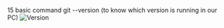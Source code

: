 15 basic command
git --version (to know which version is running in our PC)
![Version](https://user-images.githubusercontent.com/93903474/196028060-7b5bb72a-9443-4ece-bf5b-64d526cda89b.png)
